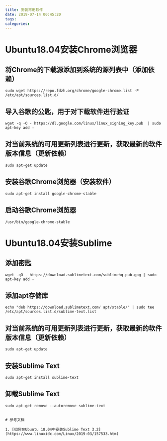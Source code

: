 ```yaml
---
title: 安装常用软件
date: 2019-07-14 00:45:20
tags:
categories:
---
```


# Ubuntu18.04安装Chrome浏览器

## 将Chrome的下载源添加到系统的源列表中（添加依赖）
```
sudo wget https://repo.fdzh.org/chrome/google-chrome.list -P /etc/apt/sources.list.d/
```

## 导入谷歌的公匙，用于对下载软件进行验证
```
wget -q -O - https://dl.google.com/linux/linux_signing_key.pub  | sudo apt-key add -
```

## 对当前系统的可用更新列表进行更新，获取最新的软件版本信息（更新依赖）
```
sudo apt-get update
```

## 安装谷歌Chrome浏览器（安装软件）
```
sudo apt-get install google-chrome-stable
```

## 启动谷歌Chrome浏览器
```
/usr/bin/google-chrome-stable
```

# Ubuntu18.04安装Sublime

## 添加密匙
```
wget -qO - https://download.sublimetext.com/sublimehq-pub.gpg | sudo apt-key add -
```

## 添加apt存储库
```
echo "deb https://download.sublimetext.com/ apt/stable/" | sudo tee /etc/apt/sources.list.d/sublime-text.list
```

## 对当前系统的可用更新列表进行更新，获取最新的软件版本信息（更新依赖）
```
sudo apt-get update
```

## 安装Sublime Text
```
sudo apt-get install sublime-text
```

## 卸载Sublime Text
```
sudo apt-get remove --autoremove sublime-text


# 参考文档

1. [如何在Ubuntu 18.04中安装Sublime Text 3.2](https://www.linuxidc.com/Linux/2019-03/157533.htm)